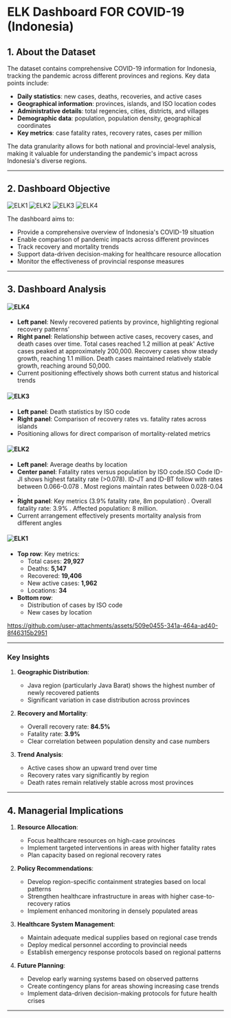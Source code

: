 # ELK Dashboard FOR COVID-19 (Indonesia)

## 1. About the Dataset

The dataset contains comprehensive COVID-19 information for Indonesia, tracking the pandemic across different provinces and regions. Key data points include:

- **Daily statistics**: new cases, deaths, recoveries, and active cases  
- **Geographical information**: provinces, islands, and ISO location codes  
- **Administrative details**: total regencies, cities, districts, and villages  
- **Demographic data**: population, population density, geographical coordinates  
- **Key metrics**: case fatality rates, recovery rates, cases per million  

The data granularity allows for both national and provincial-level analysis, making it valuable for understanding the pandemic's impact across Indonesia's diverse regions.

---

## 2. Dashboard Objective
![ELK1](https://github.com/user-attachments/assets/06209da9-5e1b-4e9a-8a12-58afa1f7cf99)
![ELK2](https://github.com/user-attachments/assets/aabcc38f-5c87-4934-8f7c-3f39a992bea5)
![ELK3](https://github.com/user-attachments/assets/dc1f06f1-f406-4420-884b-acbd0435516f)
![ELK4](https://github.com/user-attachments/assets/e292c6e2-1b2c-4ba6-8e3a-f73e99dc9c27)


The dashboard aims to:  
- Provide a comprehensive overview of Indonesia's COVID-19 situation  
- Enable comparison of pandemic impacts across different provinces  
- Track recovery and mortality trends  
- Support data-driven decision-making for healthcare resource allocation  
- Monitor the effectiveness of provincial response measures  

---

## 3. Dashboard Analysis

#### ![ELK4](https://github.com/user-attachments/assets/5e8903de-954d-4cf8-90f7-9f0eaecf2631)
  
- **Left panel**: Newly recovered patients by province, highlighting regional recovery patterns'
- **Right panel**: Relationship between active cases, recovery cases, and death cases over time.
                   Total cases reached 1.2 million at peak'
                   Active cases peaked at approximately 200,000.
                   Recovery cases show steady growth, reaching 1.1 million.
                   Death cases maintained relatively stable growth, reaching around 50,000.
- Current positioning effectively shows both current status and historical trends  

#### ![ELK3](https://github.com/user-attachments/assets/5b68c667-d7c4-471b-b215-5743f238e443)

- **Left panel**: Death statistics by ISO code  
- **Right panel**: Comparison of recovery rates vs. fatality rates across islands  
- Positioning allows for direct comparison of mortality-related metrics  

#### ![ELK2](https://github.com/user-attachments/assets/99b9ce44-8437-4dcd-8e02-c97a8da58926)

- **Left panel**: Average deaths by location  
- **Center panel**: Fatality rates versus population by ISO code.ISO Code ID-JI shows highest fatality rate (>0.078).
ID-JT and ID-BT follow with rates between 0.066-0.078 .
Most regions maintain rates between 0.028-0.04 .
- **Right panel**: Key metrics (3.9% fatality rate, 8m population) .
                  Overall fatality rate: 3.9% .
                  Affected population: 8 million.
- Current arrangement effectively presents mortality analysis from different angles  

#### ![ELK1](https://github.com/user-attachments/assets/47ad7719-5299-40b4-9388-6c1bc439e322)

- **Top row**: Key metrics:  
  - Total cases: **29,927**  
  - Deaths: **5,147**  
  - Recovered: **19,406**  
  - New active cases: **1,962**  
  - Locations: **34**  
- **Bottom row**:  
  - Distribution of cases by ISO code  
  - New cases by location  

https://github.com/user-attachments/assets/509e0455-341a-464a-ad40-8f46315b2951

---

### Key Insights

1. **Geographic Distribution**:  
   - Java region (particularly Java Barat) shows the highest number of newly recovered patients  
   - Significant variation in case distribution across provinces  

2. **Recovery and Mortality**:  
   - Overall recovery rate: **84.5%**  
   - Fatality rate: **3.9%**  
   - Clear correlation between population density and case numbers  

3. **Trend Analysis**:  
   - Active cases show an upward trend over time  
   - Recovery rates vary significantly by region  
   - Death rates remain relatively stable across most provinces  

---

## 4. Managerial Implications

1. **Resource Allocation**:  
   - Focus healthcare resources on high-case provinces  
   - Implement targeted interventions in areas with higher fatality rates  
   - Plan capacity based on regional recovery rates  

2. **Policy Recommendations**:  
   - Develop region-specific containment strategies based on local patterns  
   - Strengthen healthcare infrastructure in areas with higher case-to-recovery ratios  
   - Implement enhanced monitoring in densely populated areas  

3. **Healthcare System Management**:  
   - Maintain adequate medical supplies based on regional case trends  
   - Deploy medical personnel according to provincial needs  
   - Establish emergency response protocols based on regional patterns  

4. **Future Planning**:  
   - Develop early warning systems based on observed patterns  
   - Create contingency plans for areas showing increasing case trends  
   - Implement data-driven decision-making protocols for future health crises  

---
